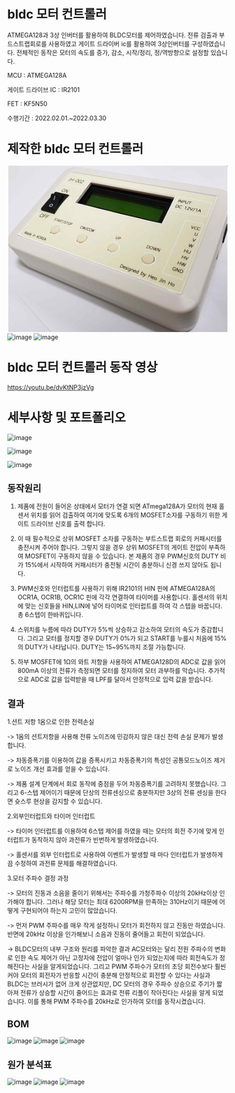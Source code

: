 # bldc 모터 컨트롤러

ATMEGA128과 3상 인버터를 활용하여 BLDC모터를 제어하였습니다. 전류 검출과 부드스트랩회로를 사용하였고 게이트 드라이버 ic를 활용하여 3상인버터를 구성하였습니다. 전체적인 동작은 모터의 속도를 증가, 감소, 시작/정리, 정/역방향으로 설정할 있습니다.

MCU : ATMEGA128A

게이트 드라이브 IC : IR2101

FET : KF5N50


수행기간 : 2022.02.01.~2022.03.30

# 제작한 bldc 모터 컨트롤러

![./result.jpg](./1.jpg)
![image](https://github.com/jinhoheoo/bldc-motor-controller/assets/153490852/58366744-ed9d-419c-96dc-aa7d152084ff)
![image](https://github.com/jinhoheoo/bldc-motor-controller/assets/153490852/131344ba-0c0f-4662-943f-1a5fe4461441)


# bldc 모터 컨트롤러 동작 영상

https://youtu.be/dvKtNP3jzVg


# 세부사항 및 포트폴리오


![image](https://github.com/jinhoheoo/bldc-motor-controller/assets/153490852/698e1f0e-dab1-440c-8291-f51694b8112b)

![image](https://github.com/jinhoheoo/bldc-motor-controller/assets/153490852/2dda84c6-137a-4beb-a1cf-fd353e55595c)

![image](https://github.com/jinhoheoo/bldc-motor-controller/assets/153490852/95382019-5430-4f83-a4e9-944e9dd1ef3f)


## 동작원리

1. 제품에 전원이 들어온 상태에서 모터가 연결 되면 ATmega128A가 모터의 현재 홀센서 위치를 읽어 검출하여 여기에 맞도록 6개의 MOSFET소자를 구동하기 위한 게이트 드라이브 신호를 출력 합니다.

2. 이 때 필수적으로 상위 MOSFET 소자를 구동하는 부트스트랩 회로의 커패시터를 충전시켜 주어야 합니다. 그렇지 않을 경우 상위 MOSFET의 게이트 전압이 부족하여 MOSFET이 구동하지 않을 수 있습니다. 본 제품의 경우 PWM신호의 DUTY 비가 15%에서 시작하여 커패시터가 충전될 시간이 충분하니 신경 쓰지 않아도 됩니다.

3. PWM신호와 인터럽트를 사용하기 위해 IR2101의 HIN 핀에 ATMEGA128A의 OCR1A, OCR1B, OCR1C 핀에 각각 연결하여 타이머를 사용합니다. 홀센서의 위치에 맞는 신호들을 HIN,LIN에 넣어 타이머로 인터럽트를 하여 각 스텝을 바꿉니다. 총 6스텝이 한바퀴입니다.

4. 스위치를 누름에 따라 DUTY가 5%씩 상승하고 감소하여 모터의 속도가 증감합니다. 그리고 모터를 정지할 경우 DUTY가 0%가 되고 START를 누를시 처음에 15%의 DUTY가 나타납니다.  DUTY는 15~95%까지 조절 가능합니다.

5. 하부 MOSFET에 1Ω의 와트 저항을 사용하여 ATMEGA128D의 ADC로 값을 읽어 800mA 이상의 전류가 측정되면 모터를 정지하여 모터 과부하를 막습니다. 추가적으로 ADC로 값을 입력받을 때 LPF를 달아서 안정적으로 입력 값을 받습니다.

## 결과

1.션트 저항 1옴으로 인한 전력손실

-> 1옴의 션트저항을 사용해 전류 노이즈에 민감하지 않은 대신 전력 손실 문제가 발생합니다.

-> 차동증폭기를 이용하여 값을 증폭시키고 차동증폭기의 특성인 공통모드노이즈 제거로 노이즈 개선 효과를 얻을 수 있습니다.

-> 제품 설계 단계에서 회로 동작에 중점을 두어 차동증폭기를 고려하지 못했습니다. 그리고 6-스텝 제어이기 때문에 단상의 전류센싱으로 충분하지만 3상의 전류 센싱을 한다면 슛스루 현상을 감지할 수 있습니다.   

2.외부인터럽트와 타이머 인터럽트 

-> 타이머 인터럽트를 이용하여 6스텝 제어를 하였을 때는 모터의 회전 주기에 맞게 인터럽트가 동작하지 않아 과전류가 빈번하게 발생하였습니다.

-> 홀센서를 외부 인터럽트로 사용하여 이벤트가 발생할 때 마다 인터럽트가 발생하게 끔 수정하여 과전류 문제를 해결하였습니다.

3.모터 주파수 결정 과정

-> 모터의 진동과 소음을 줄이기 위해서는 주파수를 가청주파수 이상의 20kHz이상 인가해야 합니다. 그러나 해당 모터는 최대 6200RPM을 만족하는 310Hz이기 때문에 어떻게 구현되어야 하는지 고민이 많았습니다. 

-> 먼저 PWM 주파수를 매우 작게 설정하니 모터가 회전하지 않고 진동만 하였습니다. 반면에 20kHz 이상을 인가해보니 소음과 진동이 줄어들고 회전이 되었습니다. 

-> BLDC모터의 내부 구조와 원리를 파악한 결과 AC모터와는 달리 전원 주파수의 변화로 인한 속도 제어가 아닌 고정자에 전압이 얼마나 인가 되었는지에 따라 회전속도가 정해진다는 사실을 알게되었습니다. 그리고 PWM 주파수가 모터의 초당 회전수보다 훨씬 커야 모터의 회전자가 반응할 시간이 충분해 안정적으로 회전할 수 있다는 사실과 BLDC는 브러시가 없어 크게 상관없지만, DC 모터의 경우 주파수 상승으로 주기가 짧아져 전류가 상승할 시간이 줄어드는 효과로 전류 리플이 작아진다는 사실을 알게 되었습니다. 이를 통해 PWM 주파수를 20kHz로 인가하여 모터를 동작시켰습니다.

## BOM

![image](https://github.com/jinhoheoo/bldc-motor-controller/assets/153490852/20e52d8b-f6db-4445-8a34-d941e57f0a40)
![image](https://github.com/jinhoheoo/bldc-motor-controller/assets/153490852/53fdf00b-d043-403b-8123-1faca066524b)
![image](https://github.com/jinhoheoo/bldc-motor-controller/assets/153490852/4482a5a7-2b9d-4ed2-9aaf-3084f5c8c0e9)


## 원가 분석표

![image](https://github.com/jinhoheoo/bldc-motor-controller/assets/153490852/b01a4771-00f2-4a2f-b5ca-f6743c184cf0)
![image](https://github.com/jinhoheoo/bldc-motor-controller/assets/153490852/b01b3316-3737-4b24-a552-feb465d05044)
![image](https://github.com/jinhoheoo/bldc-motor-controller/assets/153490852/b6c3964f-8697-418c-afbc-fc00abf3c795)





